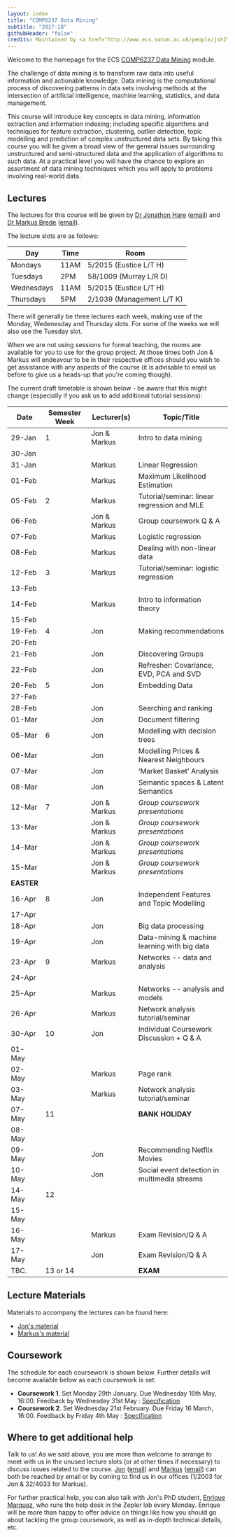 ```yaml
---
layout: index
title: "COMP6237 Data Mining"
subtitle: "2017-18"
githubHeader: "false"
credits: Maintained by <a href="http://www.ecs.soton.ac.uk/people/jsh2">Dr Jonathon Hare</a>.
---
```


Welcome to the homepage for the ECS [COMP6237 Data Mining](https://secure.ecs.soton.ac.uk/module/COMP6237) module.

The challenge of data mining is to transform raw data into useful information and actionable knowledge. Data mining is the computational process of discovering patterns in data sets involving methods at the intersection of artificial intelligence, machine learning, statistics, and data management. 

This course will introduce key concepts in data mining, information extraction and information indexing; including specific algorithms and techniques for feature extraction, clustering, outlier detection, topic modelling and prediction of complex unstructured data sets. By taking this course you will be given a broad view of the general issues surrounding unstructured and semi-structured data and the application of algorithms to such data. At a practical level you will have the chance to explore an assortment of data mining techniques which you will apply to problems involving real-world data. 

## Lectures
The lectures for this course will be given by <a href="http://www.ecs.soton.ac.uk/people/jsh2">Dr Jonathon Hare</a> ([email](mailto:jsh2@ecs.soton.ac.uk)) and <a href="http://www.ecs.soton.ac.uk/people/mb8">Dr Markus Brede</a> ([email](mailto:mb8@ecs.soton.ac.uk)). 

The lecture slots are as follows:

Day        | Time | Room   
-----------|------|-----------------------
Mondays    | 11AM | 5/2015 (Eustice L/T H)
Tuesdays   | 2PM  | 58/1009 (Murray L/R D)
Wednesdays | 11AM | 5/2015 (Eustice L/T H)
Thursdays  | 5PM  | 2/1039 (Management L/T K)

There will generally be three lectures each week, making use of the Monday, Wedenesday and Thursday slots. For some of the weeks we will also use the Tuesday slot. 

When we are not using sessions for formal teaching, the rooms are available for you to use for the group project. At those times both Jon & Markus will endeavour to be in their respective offices should you wish to get assistance with any aspects of the course (it is advisable to email us before to give us a heads-up that you're coming though). 

The current draft timetable is shown below - be aware that this might change (especially if you ask us to add additional tutorial sessions):

| Date       | Semester Week | Lecturer(s)  | Topic/Title                                   | 
|------------|---------------|--------------|-----------------------------------------------| 
| 29-Jan     | 1             | Jon & Markus | Intro to data mining                          | 
| 30-Jan     |               |              |                                               | 
| 31-Jan     |               | Markus       | Linear Regression                             | 
| 01-Feb     |               | Markus       | Maximum Likelihood Estimation                 | 
| 05-Feb     | 2             | Markus       | Tutorial/seminar: linear regression and MLE   | 
| 06-Feb     |               | Jon & Markus | Group coursework Q & A                        | 
| 07-Feb     |               | Markus       | Logistic regression                           | 
| 08-Feb     |               | Markus       | Dealing with non-linear data                  | 
| 12-Feb     | 3             | Markus       | Tutorial/seminar: logistic regression         | 
| 13-Feb     |               |              |                                               | 
| 14-Feb     |               | Markus       | Intro to information theory                   | 
| 15-Feb     |               |              |                                               | 
| 19-Feb     | 4             | Jon          | Making recommendations                        | 
| 20-Feb     |               |              |                                               | 
| 21-Feb     |               | Jon          | Discovering Groups                            | 
| 22-Feb     |               | Jon          | Refresher: Covariance, EVD, PCA and SVD       | 
| 26-Feb     | 5             | Jon          | Embedding Data                                | 
| 27-Feb     |               |              |                                               | 
| 28-Feb     |               | Jon          | Searching and ranking                         | 
| 01-Mar     |               | Jon          | Document filtering                            | 
| 05-Mar     | 6             | Jon          | Modelling with decision trees                 | 
| 06-Mar     |               | Jon          | Modelling Prices & Nearest Neighbours         | 
| 07-Mar     |               | Jon          | ‘Market Basket’ Analysis                      | 
| 08-Mar     |               | Jon          | Semantic spaces & Latent Semantics            | 
| 12-Mar     | 7             | Jon & Markus | _Group coursework presentations_              | 
| 13-Mar     |               | Jon & Markus | _Group coursework presentations_              | 
| 14-Mar     |               | Jon & Markus | _Group coursework presentations_              | 
| 15-Mar     |               | Jon & Markus | _Group coursework presentations_              | 
| **EASTER** |               |              |                                               | 
| 16-Apr     | 8             | Jon          | Independent Features and Topic Modelling      | 
| 17-Apr     |               |              |                                               | 
| 18-Apr     |               | Jon          | Big data processing                           | 
| 19-Apr     |               | Jon          | Data-mining & machine learning with big data  | 
| 23-Apr     | 9             | Markus       | Networks -- data and analysis                 | 
| 24-Apr     |               |              |                                               | 
| 25-Apr     |               | Markus       | Networks -- analysis and models               | 
| 26-Apr     |               | Markus       | Network analysis tutorial/seminar             | 
| 30-Apr     | 10            | Jon          | Individual Coursework Discussion + Q & A      | 
| 01-May     |               |              |                                               | 
| 02-May     |               | Markus       | Page rank                                     | 
| 03-May     |               | Markus       | Network analysis tutorial/seminar             | 
| 07-May     | 11            |              | **BANK HOLIDAY**                              | 
| 08-May     |               |              |                                               | 
| 09-May     |               | Jon          | Recommending Netflix Movies                   | 
| 10-May     |               | Jon          | Social event detection in multimedia streams  | 
| 14-May     | 12            |              |                                               | 
| 15-May     |               |              |                                               | 
| 16-May     |               | Markus       | Exam Revision/Q & A                           | 
| 17-May     |               | Jon          | Exam Revision/Q & A                           | 
| TBC.       | 13 or 14      |              | **EXAM**                                      | 

## Lecture Materials
Materials to accompany the lectures can be found here:

* [Jon's material](jon.html)
* [Markus's material](http://users.ecs.soton.ac.uk/mb8/stats/datamining.html)

## Coursework
The schedule for each coursework is shown below. Further details will become available below as each coursework is set:

* **Coursework 1**. Set Monday 29th January. Due Wednesday 16th May, 16:00. Feedback by Wednesday 31st May : [Specification](cw/coursework1.html)
* **Coursework 2**. Set Wednesday 21st February. Due Friday 16 March, 16:00. Feedback by Friday 4th May : [Specification](cw/coursework2.html)

## Where to get additional help
Talk to us! As we said above, you are more than welcome to arrange to meet with us in the unused lecture slots (or at other times if necessary) to discuss issues related to the course. <a href="http://www.ecs.soton.ac.uk/people/jsh2">Jon</a> ([email](mailto:jsh2@ecs.soton.ac.uk)) and <a href="http://www.ecs.soton.ac.uk/people/mb8">Markus</a> ([email](mailto:mb8@ecs.soton.ac.uk)) can both be reached by email or by coming to find us in our offices (1/2003 for Jon & 32/4033 for Markus). 

For further practical help, you can also talk with Jon's PhD student, <a href="https://secure.ecs.soton.ac.uk/people/esm1g14">Enrique Marquez</a>, who runs the help desk in the Zepler lab every Monday. Enrique will be more than happy to offer advice on things like how you should go about tackling the group coursework, as well as in-depth technical details, etc.

